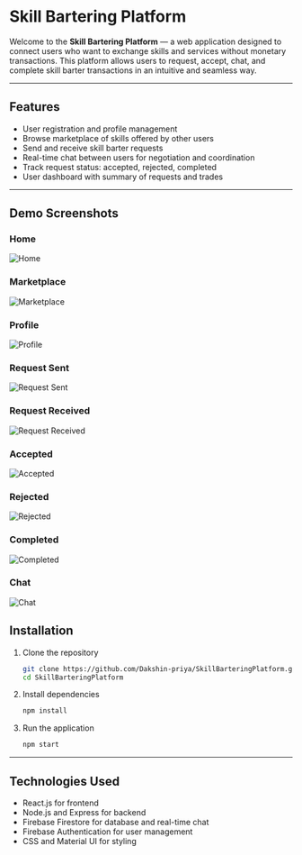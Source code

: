 
# Skill Bartering Platform

Welcome to the **Skill Bartering Platform** — a web application designed to connect users who want to exchange skills and services without monetary transactions. This platform allows users to request, accept, chat, and complete skill barter transactions in an intuitive and seamless way.

---

## Features

- User registration and profile management  
- Browse marketplace of skills offered by other users  
- Send and receive skill barter requests  
- Real-time chat between users for negotiation and coordination  
- Track request status: accepted, rejected, completed  
- User dashboard with summary of requests and trades  

---

## Demo Screenshots

### Home  
![Home](assets/home.png)

### Marketplace  
![Marketplace](assets/marketplace.png)

### Profile  
![Profile](assets/profile.png)

### Request Sent  
![Request Sent](assets/request_sent.png)

### Request Received  
![Request Received](assets/request_received.png)

### Accepted  
![Accepted](assets/accepted.png)

### Rejected  
![Rejected](assets/rejected.png)

### Completed  
![Completed](assets/completed.png)

### Chat  
![Chat](assets/chat.png)


## Installation

1. Clone the repository  
   ```bash
   git clone https://github.com/Dakshin-priya/SkillBarteringPlatform.git
   cd SkillBarteringPlatform
   

2. Install dependencies

   ```bash
   npm install
   ```

3. Run the application

   ```bash
   npm start
   ```

---

## Technologies Used

* React.js for frontend
* Node.js and Express for backend
* Firebase Firestore for database and real-time chat
* Firebase Authentication for user management
* CSS and Material UI for styling


